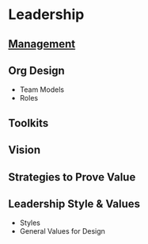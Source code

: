 # Leadership

## [Management](./Management/)

## Org Design
- Team Models
- Roles

## Toolkits

## Vision

## Strategies to Prove Value

## Leadership Style & Values
- Styles
- General Values for Design
